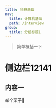 ```yaml
---
title: 科班基础
nav:
  title: 计算机基础
  path: /interview
group:
  title: 分组标题1
---
```


> 简单概括一下

# 侧边栏12141

## 内容一

举个栗子🌰